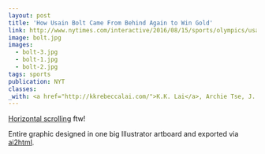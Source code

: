 ```yaml
---
layout: post
title: 'How Usain Bolt Came From Behind Again to Win Gold'
link: http://www.nytimes.com/interactive/2016/08/15/sports/olympics/usain-bolt-mens-100-meters-final.html
image: bolt.jpg
images:
  - bolt-3.jpg
  - bolt-1.jpg
  - bolt-2.jpg
tags: sports
publication: NYT
classes:
_with: <a href="http://kkrebeccalai.com/">K.K. Lai</a>, Archie Tse, J. Ward, J. White, S. Peçanha, B. Saget & J. Huang
---
```


[Horizontal scrolling](https://gist.github.com/gka/e9145b123d57511646093bec3102563c) ftw!

Entire graphic designed in one big Illustrator artboard and exported via [ai2html](http://ai2html.org).
